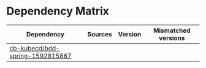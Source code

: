 # Dependency Matrix

Dependency | Sources | Version | Mismatched versions
---------- | ------- | ------- | -------------------
[cb-kubecd/bdd-spring-1592815867](https://github.com/cb-kubecd/bdd-spring-1592815867.git) |  | []() | 
